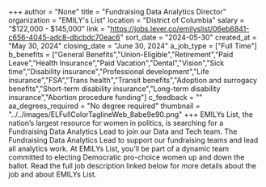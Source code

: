 +++
author = "None"
title = "Fundraising Data Analytics Director"
organization = "EMILY's List"
location = "District of Columbia"
salary = "$122,000 - $145,000"
link = "https://jobs.lever.co/emilyslist/06eb6841-c656-4045-adc8-dbcbdc70eac6"
sort_date = "2024-05-30"
created_at = "May 30, 2024"
closing_date = "June 30, 2024"
a_job_type = ["Full Time"]
b_benefits = ["General Benefits","Union-Eligible","Retirement","Paid Leave","Health Insurance","Paid Vacation","Dental","Vision","Sick time","Disability insurance","Professional development","Life insurance","FSA","Trans health","Transit benefits","Adoption and surrogacy benefits","Short-term disability insurance","Long-term disability insurance","Abortion procedure funding"]
c_feedback = ""
aa_degrees_required = "No degree required"
thumbnail = "../../images/ELFullColorTaglineWeb_8abe9e90.png"
+++
EMILYs List, the nation’s largest resource for women in politics, is searching for a Fundraising Data Analytics Lead to join our Data and Tech team. The Fundraising Data Analytics Lead to support our fundraising teams and lead all analytics work.
At EMILYs List, you’ll be part of a dynamic team committed to electing Democratic pro-choice women up and down the ballot. Read the full job description linked below for more details about the job and about EMILYs List.